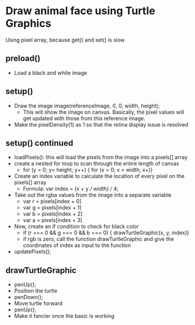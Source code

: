 # Draw animal face using Turtle Graphics

Using pixel array, because get() and set() is slow

## preload()

* Load a black and white image

## setup()

* Draw the image image(referenceImage, 0, 0, width, height);
  * This will show the image on canvas. Basically, the pixel values will get updated with those from this reference image.
* Make the pixelDensity(1) as 1 so that the retina display issue is resolved

## setup() continued

* loadPixels(): this will load the pixels from the image into a pixels[] array
* create a nested for loop to scan through the entire length of canvas
  * for (y = 0; y< height; y++) {
      for (x = 0; x < width; x+)}
* Create an index variable to calculate the location of every pixel on the pixels[] array
  * Formula: var index = (x + y */ width) /* 4;
* Take out the rgba values from the image into a separate variable
  * var r = pixels[index + 0]
  * var g = pixels[index + 1]
  * var b = pixels[index + 2]
  * var a = pixels[index + 3]
* Now, create an if condition to check for black color
  * if (r === 0 && g === 0 && b === 0) { drawTurtleGraphic(x, y, index)}
  * if rgb is zero, call the function drawTurtleGraphic and give the coordinates of index as input to the function
* updatePixels();

## drawTurtleGraphic

* penUp();
* Position the turtle
* penDown();
* Move turtle forward
* penUp();
* Make it fancier once the basic is working